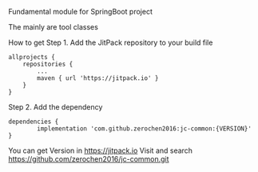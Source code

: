 Fundamental module for SpringBoot project

The mainly are tool classes

How to get
Step 1. Add the JitPack repository to your build file

	allprojects {
		repositories {
			...
			maven { url 'https://jitpack.io' }
		}
	}
  
Step 2. Add the dependency

	dependencies {
	        implementation 'com.github.zerochen2016:jc-common:{VERSION}'
	}

You can get Version in https://jitpack.io Visit and search https://github.com/zerochen2016/jc-common.git
